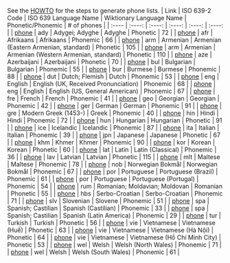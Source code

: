 See the [HOWTO](HOWTO.md) for the steps to generate phone lists.
| Link | ISO 639-2 Code | ISO 639 Language Name | Wiktionary Language Name | Phonetic/Phonemic | # of phones |
| :---- | :----: | :----: | :----: | :----: | :----: |
| [phone](ady_phonetic.phones) | ady | Adygei; Adyghe | Adyghe | Phonetic | 72 |
| [phone](afr_phonemic.phones) | afr | Afrikaans | Afrikaans | Phonemic | 66 |
| [phone](arm_e_phonetic.phones) | arm | Armenian | Armenian (Eastern Armenian, standard) | Phonetic | 105 |
| [phone](arm_w_phonetic.phones) | arm | Armenian | Armenian (Western Armenian, standard) | Phonetic | 110 |
| [phone](aze_phonetic.phones) | aze | Azerbaijani | Azerbaijani | Phonetic | 70 |
| [phone](bul_phonemic.phones) | bul | Bulgarian | Bulgarian | Phonemic | 55 |
| [phone](bur_phonemic.phones) | bur | Burmese | Burmese | Phonemic | 88 |
| [phone](dut_phonemic.phones) | dut | Dutch; Flemish | Dutch | Phonemic | 53 |
| [phone](eng_uk_phonemic.phones) | eng | English | English (UK, Received Pronunciation) | Phonemic | 68 |
| [phone](eng_us_phonemic.phones) | eng | English | English (US, General American) | Phonemic | 67 |
| [phone](fre_phonemic.phones) | fre | French | French | Phonemic | 41 |
| [phone](geo_phonemic.phones) | geo | Georgian | Georgian | Phonemic | 42 |
| [phone](ger_phonemic.phones) | ger | German | German | Phonemic | 91 |
| [phone](gre_phonemic.phones) | gre | Modern Greek (1453-) | Greek | Phonemic | 40 |
| [phone](hin_phonemic.phones) | hin | Hindi | Hindi | Phonemic | 72 |
| [phone](hun_phonetic.phones) | hun | Hungarian | Hungarian | Phonetic | 91 |
| [phone](ice_phonemic.phones) | ice | Icelandic | Icelandic | Phonemic | 87 |
| [phone](ita_phonemic.phones) | ita | Italian | Italian | Phonemic | 39 |
| [phone](jpn_phonetic.phones) | jpn | Japanese | Japanese | Phonetic | 67 |
| [phone](khm_phonemic.phones) | khm | Khmer | Khmer | Phonemic | 90 |
| [phone](kor_phonetic.phones) | kor | Korean | Korean | Phonetic | 60 |
| [phone](lat_clas_phonemic.phones) | lat | Latin | Latin (Classical) | Phonemic | 36 |
| [phone](lav_phonetic.phones) | lav | Latvian | Latvian | Phonetic | 115 |
| [phone](mlt_phonemic.phones) | mlt | Maltese | Maltese | Phonemic | 78 |
| [phone](nob_phonemic.phones) | nob | Norwegian Bokmål | Norwegian Bokmål | Phonemic | 67 |
| [phone](por_bz_phonemic.phones) | por | Portuguese | Portuguese (Brazil) | Phonemic | 61 |
| [phone](por_po_phonemic.phones) | por | Portuguese | Portuguese (Portugal) | Phonemic | 54 |
| [phone](rum_phonetic.phones) | rum | Romanian; Moldavian; Moldovan | Romanian | Phonetic | 55 |
| [phone](hbs_phonemic.phones) | hbs | Serbo-Croatian | Serbo-Croatian | Phonemic | 71 |
| [phone](slv_phonemic.phones) | slv | Slovenian | Slovene | Phonemic | 51 |
| [phone](spa_ca_phonemic.phones) | spa | Spanish; Castilian | Spanish (Castilian) | Phonemic | 33 |
| [phone](spa_la_phonemic.phones) | spa | Spanish; Castilian | Spanish (Latin America) | Phonemic | 29 |
| [phone](tur_phonetic.phones) | tur | Turkish | Turkish | Phonetic | 56 |
| [phone](vie_hue_phonetic.phones) | vie | Vietnamese | Vietnamese (Huế) | Phonetic | 63 |
| [phone](vie_hanoi_phonetic.phones) | vie | Vietnamese | Vietnamese (Hà Nội) | Phonetic | 64 |
| [phone](vie_hcmc_phonetic.phones) | vie | Vietnamese | Vietnamese (Hồ Chí Minh City) | Phonetic | 53 |
| [phone](wel_nw_phonemic.phones) | wel | Welsh | Welsh (North Wales) | Phonemic | 71 |
| [phone](wel_sw_phonemic.phones) | wel | Welsh | Welsh (South Wales) | Phonemic | 61 |
